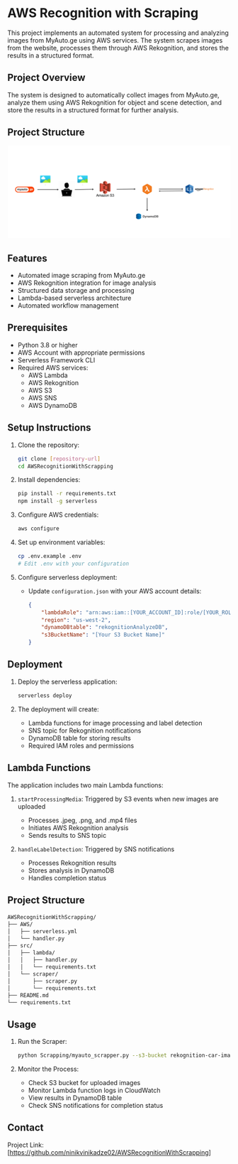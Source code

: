 # AWS Recognition with Scraping

This project implements an automated system for processing and analyzing images from MyAuto.ge using AWS services. The system scrapes images from the website, processes them through AWS Rekognition, and stores the results in a structured format.

## Project Overview

The system is designed to automatically collect images from MyAuto.ge, analyze them using AWS Rekognition for object and scene detection, and store the results in a structured format for further analysis.

## Project Structure

![alt text](<Requirements Management Plan - Lambda Handler For Myauto Pictures (1).jpg>)

## Features

- Automated image scraping from MyAuto.ge
- AWS Rekognition integration for image analysis
- Structured data storage and processing
- Lambda-based serverless architecture
- Automated workflow management

## Prerequisites

- Python 3.8 or higher
- AWS Account with appropriate permissions
- Serverless Framework CLI
- Required AWS services:
  - AWS Lambda
  - AWS Rekognition
  - AWS S3
  - AWS SNS
  - AWS DynamoDB

## Setup Instructions

1. Clone the repository:
   ```bash
   git clone [repository-url]
   cd AWSRecognitionWithScrapping
   ```

2. Install dependencies:
   ```bash
   pip install -r requirements.txt
   npm install -g serverless
   ```

3. Configure AWS credentials:
   ```bash
   aws configure
   ```

4. Set up environment variables:
   ```bash
   cp .env.example .env
   # Edit .env with your configuration
   ```

5. Configure serverless deployment:
   - Update `configuration.json` with your AWS account details:
     ```json
     {
         "lambdaRole": "arn:aws:iam::[YOUR_ACCOUNT_ID]:role/[YOUR_ROLE_NAME]",
         "region": "us-west-2",
         "dynamoDBtable": "rekognitionAnalyzeDB",
         "s3BucketName": "[Your S3 Bucket Name]"
     }
     ```

## Deployment

1. Deploy the serverless application:
   ```bash
   serverless deploy
   ```

2. The deployment will create:
   - Lambda functions for image processing and label detection
   - SNS topic for Rekognition notifications
   - DynamoDB table for storing results
   - Required IAM roles and permissions

## Lambda Functions

The application includes two main Lambda functions:

1. `startProcessingMedia`: Triggered by S3 events when new images are uploaded
   - Processes .jpeg, .png, and .mp4 files
   - Initiates AWS Rekognition analysis
   - Sends results to SNS topic

2. `handleLabelDetection`: Triggered by SNS notifications
   - Processes Rekognition results
   - Stores analysis in DynamoDB
   - Handles completion status

## Project Structure

```
AWSRecognitionWithScrapping/
├── AWS/
│   ├── serverless.yml
│   └── handler.py
├── src/
│   ├── lambda/
│   │   ├── handler.py
│   │   └── requirements.txt
│   └── scraper/
│       ├── scraper.py
│       └── requirements.txt
├── README.md
└── requirements.txt
```

## Usage

1. Run the Scraper:
   ```bash
   python Scrapping/myauto_scrapper.py --s3-bucket rekognition-car-images --pages 1 --output-dir car_images
   ```

2. Monitor the Process:
   - Check S3 bucket for uploaded images
   - Monitor Lambda function logs in CloudWatch
   - View results in DynamoDB table
   - Check SNS notifications for completion status

## Contact

Project Link: [https://github.com/ninikvinikadze02/AWSRecognitionWithScrapping]